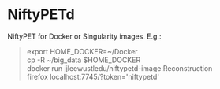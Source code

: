 # NiftyPETd
NiftyPET for Docker or Singularity images.  E.g.:

> export HOME_DOCKER=~/Docker  
> cp -R ~/big_data $HOME_DOCKER  
> docker run jjleewustledu/niftypetd-image:Reconstruction  
> firefox localhost:7745/?token='niftypetd'  



